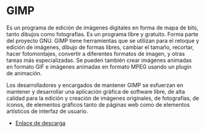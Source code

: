 # GIMP

Es un programa de edición de imágenes digitales en forma de mapa de bits, tanto dibujos como fotografías. Es un programa libre y gratuito. Forma parte del proyecto GNU. 
GIMP tiene herramientas que se utilizan para el retoque y edición de imágenes, dibujo de formas libres, cambiar el tamaño, recortar, hacer fotomontajes, convertir a diferentes formatos de imagen, y otras tareas más especializadas. Se pueden también crear imágenes animadas en formato GIF e imágenes animadas en formato MPEG usando un plugin de animación.

Los desarrolladores y encargados de mantener GIMP se esfuerzan en mantener y desarrollar una aplicación gráfica de software libre, de alta calidad para la edición y creación de imágenes originales, de fotografías, de íconos, de elementos gráficos tanto de páginas web como de elementos artísticos de interfaz de usuario.

- [Enlace de descarga](http://www.gimp.org.es/descargar-gimp.html)
